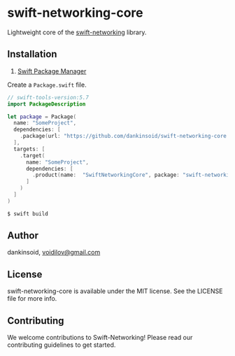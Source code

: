 # swift-networking-core
Lightweight core of the [swift-networking](https://github.com/dankinsoid/swift-networking.git) library.

## Installation

1. [Swift Package Manager](https://github.com/apple/swift-package-manager)

Create a `Package.swift` file.
```swift
// swift-tools-version:5.7
import PackageDescription

let package = Package(
  name: "SomeProject",
  dependencies: [
    .package(url: "https://github.com/dankinsoid/swift-networking-core.git", from: "0.2.0")
  ],
  targets: [
    .target(
      name: "SomeProject",
      dependencies: [
        .product(name:  "SwiftNetworkingCore", package: "swift-networking-core"),
      ]
    )
  ]
)
```
```ruby
$ swift build
```

## Author

dankinsoid, voidilov@gmail.com

## License

swift-networking-core is available under the MIT license. See the LICENSE file for more info.

## Contributing
We welcome contributions to Swift-Networking! Please read our contributing guidelines to get started.
